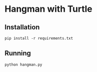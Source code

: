 # Hangman with Turtle

## Installation

`pip install -r requirements.txt`

## Running
`python hangman.py`